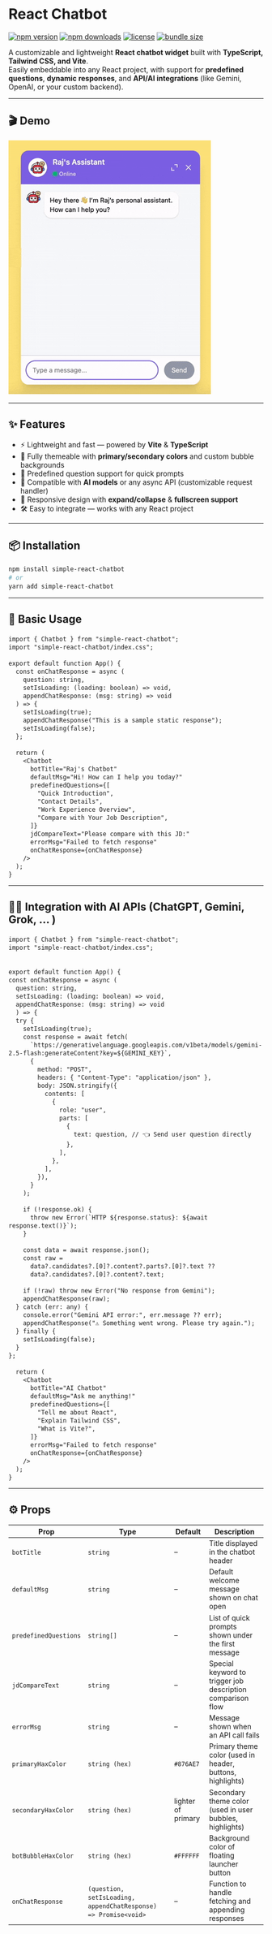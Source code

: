 # React Chatbot

[![npm version](https://img.shields.io/npm/v/simple-react-chatbot.svg)](https://www.npmjs.com/package/simple-react-chatbot)
[![npm downloads](https://img.shields.io/npm/dm/simple-react-chatbot.svg)](https://www.npmjs.com/package/simple-react-chatbot)
[![license](https://img.shields.io/npm/l/simple-react-chatbot.svg)](LICENSE)
[![bundle size](https://img.shields.io/bundlephobia/minzip/simple-react-chatbot)](https://bundlephobia.com/package/simple-react-chatbot)

A customizable and lightweight **React chatbot widget** built with **TypeScript, Tailwind CSS, and Vite**.  
Easily embeddable into any React project, with support for **predefined questions**, **dynamic responses**, and **API/AI integrations** (like Gemini, OpenAI, or your custom backend).  

---

## 🎬 Demo

![Chatbot Demo](https://raw.githubusercontent.com/rj-pitroda/chatbot-package/main/public/preview.gif)

---

## ✨ Features
- ⚡ Lightweight and fast — powered by **Vite** & **TypeScript**  
- 🎨 Fully themeable with **primary/secondary colors** and custom bubble backgrounds  
- 💬 Predefined question support for quick prompts  
- 🤖 Compatible with **AI models** or any async API (customizable request handler)  
- 📱 Responsive design with **expand/collapse** & **fullscreen support**  
- 🛠 Easy to integrate — works with any React project  

---

## 📦 Installation

```bash
npm install simple-react-chatbot
# or
yarn add simple-react-chatbot
```

---

## 🚀 Basic Usage

```tsx
import { Chatbot } from "simple-react-chatbot";
import "simple-react-chatbot/index.css";

export default function App() {
  const onChatResponse = async (
    question: string,
    setIsLoading: (loading: boolean) => void,
    appendChatResponse: (msg: string) => void
  ) => {
    setIsLoading(true);
    appendChatResponse("This is a sample static response");
    setIsLoading(false);
  };

  return (
    <Chatbot
      botTitle="Raj's Chatbot"
      defaultMsg="Hi! How can I help you today?"
      predefinedQuestions={[
        "Quick Introduction",
        "Contact Details",
        "Work Experience Overview",
        "Compare with Your Job Description",
      ]}
      jdCompareText="Please compare with this JD:"
      errorMsg="Failed to fetch response"
      onChatResponse={onChatResponse}
    />
  );
}
```

---

## 🚀✨ Integration with AI APIs (ChatGPT, Gemini, Grok, … )

```tsx
import { Chatbot } from "simple-react-chatbot";
import "simple-react-chatbot/index.css";


export default function App() {
const onChatResponse = async (
  question: string,
  setIsLoading: (loading: boolean) => void,
  appendChatResponse: (msg: string) => void
  ) => {
  try {
    setIsLoading(true);
    const response = await fetch(
      `https://generativelanguage.googleapis.com/v1beta/models/gemini-2.5-flash:generateContent?key=${GEMINI_KEY}`,
      {
        method: "POST",
        headers: { "Content-Type": "application/json" },
        body: JSON.stringify({
          contents: [
            {
              role: "user",
              parts: [
                {
                  text: question, // 👈 Send user question directly
                },
              ],
            },
          ],
        }),
      }
    );

    if (!response.ok) {
      throw new Error(`HTTP ${response.status}: ${await response.text()}`);
    }

    const data = await response.json();
    const raw =
      data?.candidates?.[0]?.content?.parts?.[0]?.text ??
      data?.candidates?.[0]?.content?.text;

    if (!raw) throw new Error("No response from Gemini");
    appendChatResponse(raw);
  } catch (err: any) {
    console.error("Gemini API error:", err.message ?? err);
    appendChatResponse("⚠️ Something went wrong. Please try again.");
  } finally {
    setIsLoading(false);
  }
};

  return (
    <Chatbot
      botTitle="AI Chatbot"
      defaultMsg="Ask me anything!"
      predefinedQuestions={[
        "Tell me about React",
        "Explain Tailwind CSS",
        "What is Vite?",
      ]}
      errorMsg="Failed to fetch response"
      onChatResponse={onChatResponse}
    />
  );
}
```

---

## ⚙️ Props

| Prop                  | Type                                                            | Default            | Description                                                |
| --------------------- | --------------------------------------------------------------- | ------------------ | ---------------------------------------------------------- |
| `botTitle`            | `string`                                                        | –                  | Title displayed in the chatbot header                      |
| `defaultMsg`          | `string`                                                        | –                  | Default welcome message shown on chat open                 |
| `predefinedQuestions` | `string[]`                                                      | –                  | List of quick prompts shown under the first message        |
| `jdCompareText`       | `string`                                                        | –                  | Special keyword to trigger job description comparison flow |
| `errorMsg`            | `string`                                                        | –                  | Message shown when an API call fails                       |
| `primaryHaxColor`     | `string (hex)`                                                  | `#876AE7`          | Primary theme color (used in header, buttons, highlights)  |
| `secondaryHaxColor`   | `string (hex)`                                                  | lighter of primary | Secondary theme color (used in user bubbles, highlights)   |
| `botBubbleHaxColor`   | `string (hex)`                                                  | `#FFFFFF`          | Background color of floating launcher button               |
| `onChatResponse`      | `(question, setIsLoading, appendChatResponse) => Promise<void>` | –                  | Function to handle fetching and appending responses        |
